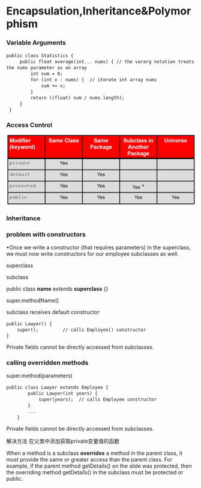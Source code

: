# Encapsulation,Inheritance&Polymorphism

### Variable Arguments

```{java}
public class Statistics {
     public float average(int... nums) { // the vararg notation treats the nums parameter as an array
         int sum = 0;
         for (int x : nums) {  // iterate int array nums
             sum += x;
         }
         return ((float) sum / nums.length);
     }
 }

```

### Access Control

![accesscontrol](access_control.png)



### Inheritance

### problem with constructors

•Once we write a constructor (that requires parameters) in the superclass, we must now write constructors for our employee subclasses as well.



superclass

subclass

public class **name** extends **superclass** {}

super.methodName()

subclass receives default constructor

```{java}
public Lawyer() {
    super();         // calls Employee() constructor
}

```

Private fields cannot be directly accessed from subclasses.



### calling overridden methods

super.method(parameters)



```{java}
public class Lawyer extends Employee {
	    public Lawyer(int years) {
	        super(years);  // calls Employee constructor
	    }
	    ...
	}

```



Private
fields cannot be directly accessed from subclasses.

解决方法 在父类中添加获取private变量值的函数



When a method is a subclass **overrides** a method in the parent class, it must provide the same or greater access than the parent class. For example, if the parent method getDetails() on the slide was protected, then the overriding method getDetails() in the subclass must be protected or public.